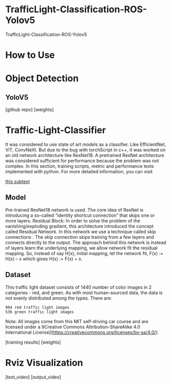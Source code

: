 # TrafficLight-Classification-ROS-Yolov5
TrafficLight-Classification-ROS-Yolov5

# How to Use

# Object Detection
## YoloV5  
[github repo]
[weights]

# Traffic-Light-Classifier

It was considered to use state of art models as a classifier. Like EfficientNet, ViT, ConvNeXt. But due to the bug with torchScript in c++, it was worked on an old network architecture like ResNet18. A pretrained ResNet architecture was considered sufficient for performance because the problem was not complex. In this section, training scripts, metric and performance tests implemented with python. For more detailed information, you can visit

[this subtext](traffic_light_classifier/Classifier.md)

## Model

Pre-trained ResNet18 network is used. The core idea of ResNet is introducing a so-called “identity shortcut connection” that skips one or more layers. Residual Block: 
In order to solve the problem of the vanishing/exploding gradient, this architecture introduced the concept called Residual Network. In this network we use a technique called skip connections . The skip connection skips training from a few layers and connects directly to the output. 
The approach behind this network is instead of layers learn the underlying mapping, we allow network fit the residual mapping. So, instead of say H(x), initial mapping, let the network fit, F(x) := H(x) – x which gives H(x) := F(x) + x. 

## Dataset
This traffic light dataset consists of 1440 number of color images in 2 categories - red, and green. As with most human-sourced data, the data is not evenly distributed among the types. There are:

    904 red traffic light images
    536 green traffic light images

Note: All images come from this MIT self-driving car course and are licensed under a 9Creative Commons Attribution-ShareAlike 4.0 International License](https://creativecommons.org/licenses/by-sa/4.0/).

[training results]
[weights]

# Rviz Visualization
[test_video]
[output_video]
